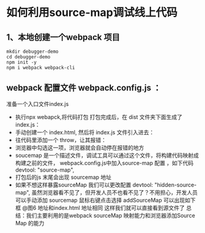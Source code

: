 # 如何利用source-map调试线上代码
## 1、本地创建一个webpack 项目
    mkdir debugger-demo 
    cd debugger-demo 
    npm init -y 
    npm i webpack webpack-cli

## webpack 配置文件 webpack.config.js ：
准备一个入口文件index.js
- 执行npx webapck,将代码打包 打包完成后，在 dist 文件夹下面生成了 index.js：
- 手动创建一个 index.html, 然后将 index.js 文件引入进去：
- 往代码里添加一个 throw，让其报错：
- 浏览器中勾选这一项，浏览器就会自动停在报错的地方 
- soucemap 是一个描述文件，调试工具可以通过这个文件，将构建代码映射成构建之前的文件， webpack.config.js中加入source-map 配置 ，如下代码
           devtool: "source-map",
- 打包后的js 末尾会出现 sourcemap 地址
- 如果不想这样暴露sourceMap 我们可以更改配置 devtool: "hidden-source-map",
虽然浏览器看不见了，但开发人员不也看不见了？不用担心，开发人员可以手动添加 sourcemap
鼠标右键点击选择 addSourceMap 可以出现如下框 @图6 地址和index.html 地址相同
这样我们就可以直接看到源文件了
总结：我们主要利用的是webpack sourceMap 映射能力和浏览器添加Source Map 的能力

